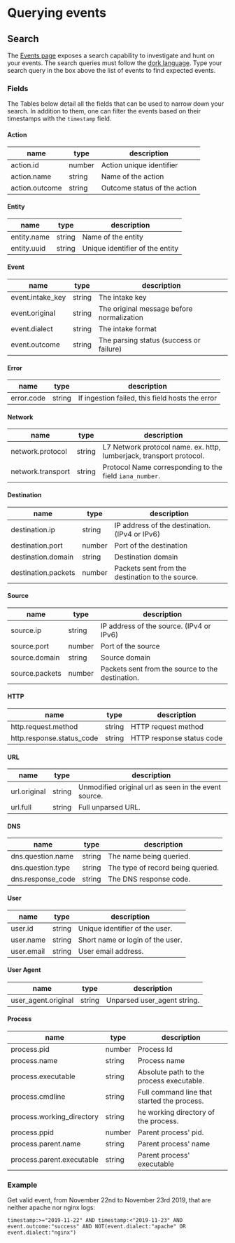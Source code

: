 # Querying events

## Search

The [Events page](https://app.sekoia.io/operations/events) exposes a search capability to investigate and hunt on your events. The search queries must follow the [dork language](dork_language.md). Type your search query in the box above the list of events to find expected events.

### Fields

The Tables below detail all the fields that can be used to narrow down your search.
In addition to them, one can filter the events based on their timestamps with the `timestamp` field.

#### Action

| name | type | description |
|------|------|-------------|
| action.id | number | Action unique identifier  |
| action.name | string | Name of the action  |
| action.outcome | string | Outcome status of the action |

#### Entity

| name | type | description |
|------|------|-------------|
| entity.name | string | Name of the entity |
| entity.uuid | string | Unique identifier of the entity |

#### Event

| name | type | description |
|------|------|-------------|
| event.intake_key | string | The intake key |
| event.original | string | The original message before normalization |
| event.dialect | string | The intake format |
| event.outcome | string | The parsing status (success or failure) |

#### Error

| name | type | description |
|------|------|-------------|
| error.code | string | If ingestion failed, this field hosts the error |


#### Network

| name | type | description |
|------|------|-------------|
| network.protocol | string | L7 Network protocol name. ex. http, lumberjack, transport protocol. |
| network.transport | string | Protocol Name corresponding to the field `iana_number`. |


#### Destination

| name | type | description |
|------|------|-------------|
| destination.ip | string | IP address of the destination. (IPv4 or IPv6) |
| destination.port | number | Port of the destination |
| destination.domain | string | Destination domain |
| destination.packets | number | Packets sent from the destination to the source. |

#### Source

| name | type | description |
|------|------|-------------|
| source.ip | string | IP address of the source. (IPv4 or IPv6) |
| source.port | number | Port of the source |
| source.domain | string | Source domain |
| source.packets | number | Packets sent from the source to the destination. |


#### HTTP

| name | type | description |
|------|------|-------------|
| http.request.method | string | HTTP request method |
| http.response.status_code | string | HTTP response status code |

#### URL


| name | type | description |
|------|------|-------------|
| url.original | string | Unmodified original url as seen in the event source. |
| url.full | string | Full unparsed URL. |


#### DNS

| name | type | description |
|------|------|-------------|
| dns.question.name | string | The name being queried. |
| dns.question.type | string | The type of record being queried. |
| dns.response_code | string | The DNS response code. |

#### User

| name | type | description |
|------|------|-------------|
| user.id | string | Unique identifier of the user. |
| user.name | string | Short name or login of the user. |
| user.email | string | User email address. |

#### User Agent

| name | type | description |
|------|------|-------------|
| user_agent.original | string | Unparsed user_agent string. |

#### Process

| name | type | description |
|------|------|-------------|
| process.pid | number | Process Id |
| process.name | string | Process name |
| process.executable | string | Absolute path to the process executable. |
| process.cmdline | string | Full command line that started the process. |
| process.working_directory | string | he working directory of the process. |
| process.ppid | number | Parent process' pid. |
| process.parent.name | string | Parent process' name |
| process.parent.executable | string | Parent process' executable |


### Example

Get valid event, from November 22nd to November 23rd 2019, that are neither apache nor nginx logs:

`timestamp:>="2019-11-22" AND timestamp:<"2019-11-23" AND event.outcome:"success" AND NOT(event.dialect:"apache" OR event.dialect:"nginx")`

